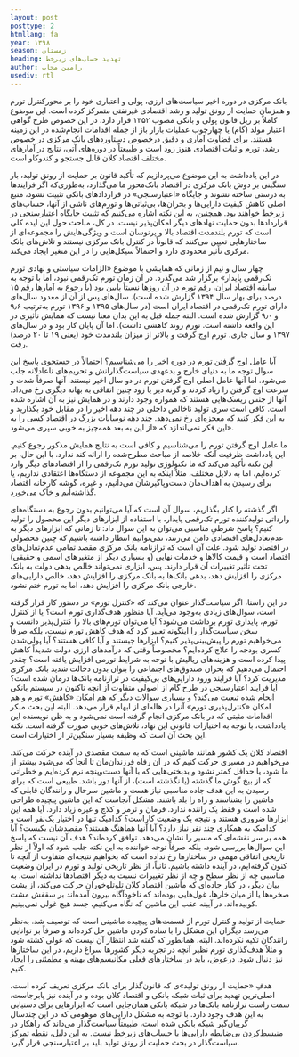 ```yaml
---
layout: post
posttype: 2
htmllang: fa
year: ۱۳۹۸
season: زمستان
heading: تهدید حساب‌های زیرخط
author: رامین مجاب
usediv: rtl
---
```


بانک مرکزی در دوره اخیر سیاست‌های ارزی، پولی و اعتباری خود را بر محورکنترل تورم و همزمان حمایت از رونق تولید و رشد اقتصادی غیرنفتی متمرکز کرده است. این موضوع کاملاً بر ریل قانون پولی و بانکی مصوب ۱۳۵۲ قرار دارد. در این خصوص طرح گواهی اعتبار مولد (گام) یا چهارچوب عملیات بازار باز از جمله اقدامات انجام‌شده در این زمینه هستند. برای قضاوت آماری و دقیق درخصوص دستاوردهای بانک مرکزی در خصوص رشد، تورم و ثبات اقتصادی هنوز زود است و طبیعتاً در دوره‌های آتی، نتایج در آمارهای مختلف اقتصاد کلان قابل جستجو و کندوکاو است.

در این یادداشت به این موضوع می‌پردازیم که تأکید قانون بر حمایت از رونق تولید، بار سنگینی بر دوش بانک مرکزی در اقتصاد بانک‌محور ما می‌گذارد، به‌طوری‌که اگر فرایندها به درستی ساخته نشوند و جایگاه «اعتبارسنجی» در قراردادهای بانکی تثبیت نشود، منبع اصلی کاهش کیفیت دارایی‌ها و بحران‌ها، بی‌ثباتی‌ها و تورم‌های ناشی از آنها، حساب‌های زیرخط خواهند بود. همچنین، به این نکته اشاره می‌کنیم که تثبیت جایگاه اعتبارسنجی در قراردادها بدون حمایت نهادهای دیگر امکان‌پذیر نیست. در کل، مباحث حول این ایده کلی است که تورم بلندمدت اقتصاد بالا و پرنوسان است و ویژگی‌هایش را مجموعه‌ای از ساختارهایی تعیین می‌کنند که قانوناً در کنترل بانک مرکزی نیستند و تلاش‌های بانک مرکزی تأثیر محدودی دارد و احتمالاً سیکل‌هایی را در این متغیر ایجاد می‌کند.

چهار سال و نیم از زمانی که همایشی با موضوع «الزامات سیاستی و نهادی تورم تک‌رقمی پایدار» برگزار شد می‌گذرد. در آن زمان تورم تک‌رقمی نبود، اما با توجه به سابقه اقتصاد ایران، رقم تورم در آن روزها نسبتاً پایین بود (با رجوع به آمارها رقم ۱۵ درصد برای بهار سال ۱۳۹۴ گزارش شده است). سال‌های پس از آن از معدود سال‌های دارای تورم تک‌رقمی در اقتصاد ایران است (در سال‌های ۱۳۹۵ و ۱۳۹۶ تورم به‌ترتیب ۹٫۶ و ۹٫۰ گزارش شده است. البته جمله قبل به این بدان معنا نیست که همایش تأثیری در این واقعه داشته است. تورم روند کاهشی داشت). اما آن پایان کار بود و در سال‌های ۱۳۹۷ و سال جاری، تورم اوج گرفت و بالاتر از میزان بلندمدت خود (یعنی ۱۹ تا ۲۰ درصد) رفت. 

آیا عامل اوج گرفتن تورم در دوره اخیر را می‌شناسیم؟ احتمالاً در جستجوی پاسخ این سوال توجه ما به دنیای خارج و بدعهدی سیاست‌گذارانش و تحریم‌های ناعادلانه جلب می‌شود. اما آنها عامل اصلی اوج گرفتن تورم در دو سال اخیر نیستند. آنها صرفاً شدت و سرعت اوج گرفتن را زیاد کردند و گرنه دیر یا زود چنین اتفاقی به بهانه دیگری رخ می‌داد. آنها از جنس ریسک‌هایی هستند که همواره وجود دارند و در همایش نیز به آن اشاره شده است. کافی است سری تولید ناخالص داخلی در چند دهه اخیر را در مقابل خود بگذارید و به این فکر کنید که معجزه‌ای رخ نمی‌دهد. چند دهه نوسانات بزرگ در اقتصاد کسی را به این فکر نمی‌اندازد که «از این به بعد همه‌چیز به خوبی سپری می‌شود».

ما عامل اوج گرفتن تورم را می‌شناسیم و کافی است به نتایج همایش مذکور رجوع کنیم. این یادداشت ظرفیت آنکه خلاصه از مباحث مطرح‌شده را ارائه کند ندارد. با این حال، بر این نکته تأکید می‌کند که ما تکنولوژی تولید تورم تک‌رقمی را از اقتصادهای دیگر وارد کرده‌ایم، اما به دلایل مختلف، مثلاً اینکه به این مجموعه از دستگاه‌ها اعتقادی نداریم، یا برای رسیدن به اهداف‌مان دست‌وپاگیرشان می‌دانیم، و غیره، گوشه کارخانه اقتصاد گذاشته‌ایم و خاک می‌خورد.

اگر گذشته را کنار بگذاریم، سوال آن است که آیا می‌توانیم بدون رجوع به دستگاه‌های وارداتی تولیدکننده تورم تک‌رقمی پایدار، با استفاده از ابزارهای دیگر این محصول را تولید کنیم؟ پاسخ شرطیِ مناسبی می‌توان به این سوال داد: تا زمانی که ابزارهای دیگر به عدم‌تعادل‌های اقتصادی دامن می‌زنند، نمی‌توانیم انتظار داشته باشیم که چنین محصولی در اقتصاد تولید شود. علت آن است که ترازنامه بانک مرکزی مقصد تمامی عدم‌تعادل‌های اقتصاد است و قیمت کالاها و خدمات نهایی (و بسیاری دیگر از متغیرهای اسمی و حقیقی) تحت تأثیر تغییرات آن قرار دارند. پس، ابزاری نمی‌تواند خالص بدهی دولت به بانک مرکزی را افزایش دهد، بدهی بانک‌ها به بانک مرکزی را افزایش دهد، خالص دارایی‌های خارجی بانک مرکزی را افزایش دهد، اما به تورم ختم نشود. 

در این راستا، اگر سیاست‌گذار عنوان می‌کند که «کنترل تورم» در دستور کار قرار گرفته است، سوال‌های زیادی به‌وجود می‌آید. آیا منظور هدف‌گذاری تورم است؟ یا از کنترل تورم، پایداری تورم برداشت می‌شود؟ آیا می‌توان تورم‌های بالا را کنترل‌پذیر دانست و سخن سیاست‌گذار را اینگونه تعبیر کرد که هدف کاهش تورم نیست، بلکه صرفاً می‌خواهیم تورم را پیش‌بینی‌پذیر کنیم؟ ابزارها چیستند و آیا کافی هستند؟ آیا پولی‌شدن کسری بودجه را علاج کرده‌ایم؟ مخصوصاً وقتی که درآمدهای ارزی دولت شدیداً کاهش پیدا کرده است و هزینه‌های ریالیش با توجه به شرایط تورمی افزایش یافته است؟ چقدر احتمال می‌دهیم که بحران صندوق‌های اجتماعی را بتوان بدون دخالت شدید بانک مرکزی مدیریت کرد؟ آیا فرایند ورود دارایی‌های بی‌کیفیت در ترازنامه بانک‌ها درمان شده است؟ آیا فرایند اعتبارسنجی در طرح گام از اصولی متفاوت از آنچه تاکنون در سیستم بانکی انجام شده تبعیت می‌کند؟ و بسیاری سوالات دیگر که هم امکان «کاهش» تورم و هم امکان «کنترل‌پذیری تورم» آنرا در هاله‌ای از ابهام قرار می‌دهد. البته این بحث منکر اقدامات مثبتی که در بانک مرکزی انجام گرفته است نمی‌شود و به ظن نویسنده این یادداشت، با توجه به اختیارات قانونی این نهاد، تلاش‌های خوبی صورت گرفته است. نکته این بحث آن است که وظیفه بسیار سنگین‌تر از اختیارات است.

اقتصاد کلان یک کشور همانند ماشینی است که به سمت مقصدی در آينده حرکت می‌کند. می‌خواهیم در مسیری حرکت کنیم که در آن رفاه فرزندان‌مان تا آنجا که می‌شود بیشتر از ما شود، یا حداقل کمتر نشود و بدبختی‌هایی که با آنها دست‌وپنجه نرم کرده‌ایم و خطراتی که از بیخ گوش ما گذشته (یا نگذشته است)، از آنها دور باشد. طبیعی است که برای رسیدن به این هدف جاده مناسبی نیاز هست و ماشین سرحال و رانندگان قابلی که ماشین را بشناسند و راه را بلد باشند. مشکل آنجاست که این ماشین پیچیده طراحی شده است و فقط یک راننده ندارد. فرمان و ترمز و کلاچ و غیره زیاد دارد. آیا همه این ابزارها ضروری هستند و نتیجه یک وضعیت کاراست؟ کدامیک تنها در اختیار یک‌نفر است و کدامیک به همکاری چند نفر نیاز دارد؟ آیا آنها هماهنگ هستند؟ مقصدشان یکیست؟ آیا همه بر سر نقشه‌ای که مسیر را نشان می‌دهد، توافق کرده‌اند؟ هدف آن نیست که پاسخ این سوال‌ها بررسی شود، بلکه صرفاً توجه خواننده به این نکته جلب شود که اولاً از نظر تاریخی اتفاقی مهمی در ساختارها رخ نداده است که بخواهیم نتیجه‌ای متفاوت از آنچه تا کنون گرفته‌ایم، در آینده داشته باشیم. ثانیاً، از نظر تاریخی تولید و تورم در ایران وضعیت مناسبی چه از نظر سطح و چه از نظر تغییرات نسبت به دیگر اقتصادها نداشته است. به بیان دیگر، در کنار جاده‌ای که ماشین اقتصاد کلان تلوتلوخوران حرکت می‌کند، از پشت صخره‌ها یا از میان خارها، غول‌هایی بوده‌اند که ناخودآگاه بیرون آمده‌اند بر سقفش مشت کوبیده‌اند. در آیینه عقب این ماشین که نگاه می‌کنیم، جسد هیچ غولی نمی‌بینیم. 

حمایت از تولید و کنترل تورم از قسمت‌های پیچیده ماشینی است که توصیف شد. به‌نظر می‌رسد دیگران این مشکل را با ساده کردن ماشین حل کرده‌اند و صرفاً بر توانایی رانندگان تکیه نکرده‌اند. البته، همانطور که گفته شد انتظار آن نیست که غولی کشته شود و مثلاً هدف‌گذاری تورم نظیر آنچه در تجربه دیگر کشورها سراغ داریم، در این ساختارها نیز دنبال شود. درعوض، باید در ساختارهای فعلی مکانیسم‌های بهینه و مطمئنی را ایجاد کنیم. 

هدفِ «حمایت از رونق تولید»ی که قانون‌گذار برای بانک مرکزی تعریف کرده است، اصلی‌ترین تهدید برای ثبات شبکه بانکی و اقتصاد کلان بوده و در آینده نیز پابرجاست. سمت راست ترازنامه بانک‌ها در شبکه بانکی همان‌جایی است که ابزارهایی برای دستیابی به این هدف وجود دارد. با توجه به مشکل دارایی‌های موهومی که در این چندسال گریبان‌گیر شبکه بانکی شده است، طبیعتاً سیاست‌گذار می‌داند که راهکار در منبسط‌کردن بی‌ضابطه دارایی‌ها یا حساب‌های زیرخط نیست. به این دلیل، نقطه تمرکز سیاست‌گذار در بحث حمایت از رونق تولید باید بر اعتبارسنجی قرار گیرد.

